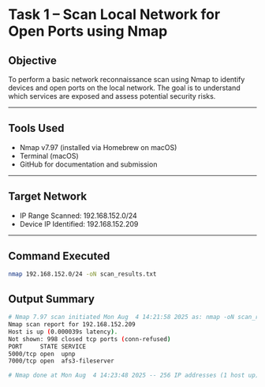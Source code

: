 # Task 1 – Scan Local Network for Open Ports using Nmap

## Objective
To perform a basic network reconnaissance scan using Nmap to identify devices and open ports on the local network. The goal is to understand which services are exposed and assess potential security risks.

---

## Tools Used
- Nmap v7.97 (installed via Homebrew on macOS)
- Terminal (macOS)
- GitHub for documentation and submission

---

## Target Network
- IP Range Scanned: 192.168.152.0/24
- Device IP Identified: 192.168.152.209

---

## Command Executed
```bash
nmap 192.168.152.0/24 -oN scan_results.txt
```

## Output Summary
```bash
# Nmap 7.97 scan initiated Mon Aug  4 14:21:58 2025 as: nmap -oN scan_results.txt 192.168.152.0/24
Nmap scan report for 192.168.152.209
Host is up (0.000039s latency).
Not shown: 998 closed tcp ports (conn-refused)
PORT     STATE SERVICE
5000/tcp open  upnp
7000/tcp open  afs3-fileserver

# Nmap done at Mon Aug  4 14:23:48 2025 -- 256 IP addresses (1 host up) scanned in 109.57 seconds
```
